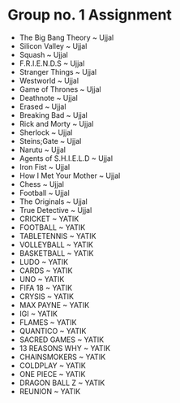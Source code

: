 # Group no. 1 Assignment

- The Big Bang Theory ~ Ujjal
- Silicon Valley ~ Ujjal
- Squash ~ Ujjal
- F.R.I.E.N.D.S ~ Ujjal
- Stranger Things ~ Ujjal
- Westworld ~ Ujjal
- Game of Thrones ~ Ujjal
- Deathnote ~ Ujjal
- Erased ~ Ujjal
- Breaking Bad ~ Ujjal
- Rick and Morty ~ Ujjal
- Sherlock ~ Ujjal
- Steins;Gate ~ Ujjal
- Narutu ~ Ujjal
- Agents of S.H.I.E.L.D ~ Ujjal
- Iron Fist ~ Ujjal
- How I Met Your Mother ~ Ujjal
- Chess ~ Ujjal
- Football ~ Ujjal
- The Originals ~ Ujjal
- True Detective ~ Ujjal
- CRICKET ~ YATIK
- FOOTBALL ~ YATIK
- TABLETENNIS ~ YATIK
- VOLLEYBALL ~ YATIK
- BASKETBALL ~ YATIK
- LUDO ~ YATIK
- CARDS ~ YATIK
- UNO ~ YATIK
- FIFA 18 ~ YATIK
- CRYSIS ~ YATIK
- MAX PAYNE ~ YATIK
- IGI ~ YATIK
- FLAMES ~ YATIK
- QUANTICO ~ YATIK
- SACRED GAMES ~ YATIK
- 13 REASONS WHY ~ YATIK
- CHAINSMOKERS ~ YATIK
- COLDPLAY ~ YATIK
- ONE PIECE ~ YATIK
- DRAGON BALL Z ~ YATIK
- REUNION ~ YATIK
